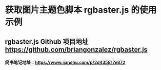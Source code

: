 # 获取图片主题色脚本 rgbaster.js 的使用示例
## rgbaster.js  Github 项目地址 https://github.com/briangonzalez/rgbaster.js
#### 简书笔记地址：https://www.jianshu.com/p/2d435817e872
